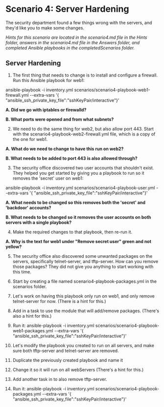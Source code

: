 # Scenario 4: Server Hardening

The security department found a few things wrong with the servers, and they'd like you to make some changes.

_Hints for this scenario are located in the scenario4.md file in the Hints folder, answers in the scenario4.md file in the Answers folder, and completed Ansible playbooks in the completedScenarios folder._

## Server Hardening

1. The first thing that needs to change is to install and configure a firewall.  Run this Ansible playbook for web1:

  ansible-playbook -i inventory.yml scenarios/scenario4-playbook-web1-firewall.yml --extra-vars '{ "ansible_ssh_private_key_file":"sshKeyPair/interactive"}'

  **A. Did we go with iptables or firewalld?**

  **B. What ports were opened and from what subnets?**

2. We need to do the same thing for web2, but also allow port 443.  Start with the scenario4-playbook-web2-firewall.yml file, which is a copy of the one for web1.

  **A. What do we need to change to have this run on web2?**

  **B. What needs to be added to port 443 is also allowed through?**

3. The security office discovered two user accounts that shouldn't exist.  They helped you get started by giving you a playbook to run so it removes the 'secret' user on web1:

  ansible-playbook -i inventory.yml scenarios/scenario4-playbook-user.yml --extra-vars '{ "ansible_ssh_private_key_file":"sshKeyPair/interactive"}'

  **A. What needs to be changed so this removes both the 'secret' and 'backdoor' accounts?**

  **B. What needs to be changed so it removes the user accounts on both servers with a single playbook?**

4. Make the required changes to that playbook, then re-run it.

  **A. Why is the text for web1 under "Remove secret user" green and not yellow?**

5. The security office also discovered some unwanted packages on the servers, specifically telnet-server, and tftp-server.  How can you remove those packages?  They did not give you anything to start working with this time.
  1. Start by creating a file named scenario4-playbook-packages.yml in the scenarios folder.
  2. Let's work on having this playbook only run on web1, and only remove telnet-server for now. (There is a hint for this.)
  3. Add in a task to use the module that will add/remove packages. (There's also a hint for this.)
  4. Run it:
    ansible-playbook -i inventory.yml scenarios/scenario4-playbook-web1-packages.yml --extra-vars '{ "ansible_ssh_private_key_file":"sshKeyPair/interactive"}'

6. Let's modify the playbook you created to run on all servers, and make sure both tftp-server and telnet-server are removed.
  1. Duplicate the previously created playbook and name it
  2. Change it so it will run on all webServers (There's a hint for this.)
  3. Add another task in to also remove tftp-server.
  4. Run it:
    ansible-playbook -i inventory.yml scenarios/scenario4-playbook-packages.yml --extra-vars '{ "ansible_ssh_private_key_file":"sshKeyPair/interactive"}'
